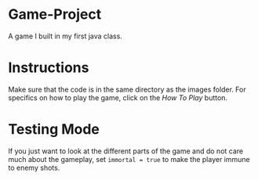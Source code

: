 # Game-Project
A game I built in my first java class.

# Instructions
Make sure that the code is in the same directory as the images folder. For specifics on how to play the game, click on the _How To Play_ button.

# Testing Mode
If you just want to look at the different parts of the game and do not care much about the gameplay, set `immortal = true` to make the player immune to enemy shots.
